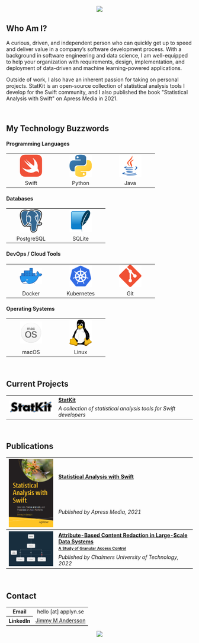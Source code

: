 <p align="center">
  <img src="https://capsule-render.vercel.app/api?type=waving&color=0:FFFFFF,100:2393d2&height=250&section=header&text=Jimmy%20M%20Andersson&desc=Software%20engineer%20with%20a%20passion%20for%20data%20and%20machine%20learning&animation=twinkling&fontAlignY=40"/>
</p>

## Who Am I?
A curious, driven, and independent person who can quickly get up to speed and deliver value in a company’s software development process. With a background in software engineering and data science, I am well-equipped to help your organization with requirements, design, implementation, and deployment of data-driven and machine learning-powered applications.

Outside of work, I also have an inherent passion for taking on personal projects. StatKit is an open-source collection of statistical analysis tools I develop for the Swift community, and I also published the book "Statistical Analysis with Swift" on Apress Media in 2021.

<br>

## My Technology Buzzwords
#### Programming Languages
<table style="width:100%">
  <tr align=center>
    <td width=120px>
      <img src="./images/swift-logo.svg" width=60px/>
    </td>
    <td width=120px>
      <img src="./images/python-logo.png" width=60px/>
    </td>
    <td width=120px>
      <img src="./images/java-logo.png" width=60px/>
    </td>
  </tr>
  <tr align=center>
    <td width=120px>Swift</td>
    <td width=120px>Python</td>
    <td width=120px>Java</td>
  </tr>
</table>

#### Databases
<table style="width:100%">
  <tr align=center>
    <td width=120px><img src="./images/psql-logo.svg" width=60px/></td>
    <td width=120px><img src="./images/sqlite-logo.png" width=60px/></td>
  </tr>
  <tr align=center>
    <td width=120px>PostgreSQL</td>
    <td width=120px>SQLite</td>
  </tr>
</table>

#### DevOps / Cloud Tools
<table style="width:100%">
  <tr align=center>
    <td width=120px><img src="./images/docker-logo.png" width=60px/></td>
    <td width=120px><img src="./images/k8s-logo.png" width=60px/></td>
    <td width=120px><img src="./images/git-logo.png" width=60px/></td>
  </tr>
  <tr align=center>
    <td width=120px>Docker</td>
    <td width=120px>Kubernetes</td>
    <td width=120px>Git</td>
  </tr>
</table>

#### Operating Systems
<table style="width:100%">
  <tr align=center>
    <td width=120px><img src="./images/macos-logo.png" width=60px/></td>
    <td width=120px><img src="./images/linux-logo.png" width=60px style="filter: drop-shadow(0px 0px 1px white)"/></td>
  </tr>
  <tr align=center>
    <td width=120px>macOS</td>
    <td width=120px>Linux</td>
  </tr>
</table>


<br>

## Current Projects
<table style="width:100%">
  <tr>
    <th rowspan=2 width=120px>
      <img src="./images/statkit-logo.png" width=120px/>
    </th>
    <th align="left">
      <a href="https://github.com/JimmyMAndersson/StatKit">StatKit</a>
    </th>
  </tr>
  <tr>
    <td align="left">
      <i>A collection of statistical analysis tools for Swift developers</i>
    </td>
  </tr>
</table>


<br>

## Publications
<table style="width:100%">
  <tr>
    <th rowspan=2 width=120px>
      <img src="./images/statistical-swift-cover.png" width=120px/>
    </th>
    <th align="left" height=50%>
      <a href="http://link.springer.com/book/10.1007/978-1-4842-7765-2">Statistical Analysis with Swift</a>
    </th>
  </tr>
  <tr>
    <td align="left">
      <i>Published by Apress Media, 2021</i>
    </td>
  </tr>

  <tr>
    <th rowspan=2 width=120px>
      <img src="./images/msc-thesis-banner.png" width=120px/>
    </th>
    <th align="left" height=50%>
      <a href="https://hdl.handle.net/20.500.12380/305121">Attribute-Based Content Redaction in Large-Scale Data Systems</br><span style="font-size:75%">A Study of Granular Access Control</span></a>
    </th>
  </tr>
  <tr style="border:0">
    <td align="left">
      <i>Published by Chalmers University of Technology, 2022</i>
    </td>
  </tr>
</table>


<br>

## Contact
<div align="justified">
  <table>
    <tr>
      <th>Email</th>
      <td align="center">hello [at] applyn.se</td>
    </tr>
    <tr>
      <th>LinkedIn</th>
      <td align="center"><a href="https://www.linkedin.com/in/jmandersson">Jimmy M Andersson</a></td>
    </tr>
  </table>
</div>

<p align="center">
  <img src="https://capsule-render.vercel.app/api?type=waving&color=0:FFFFFF,100:2393d2&height=100&section=footer"/>
</p>
